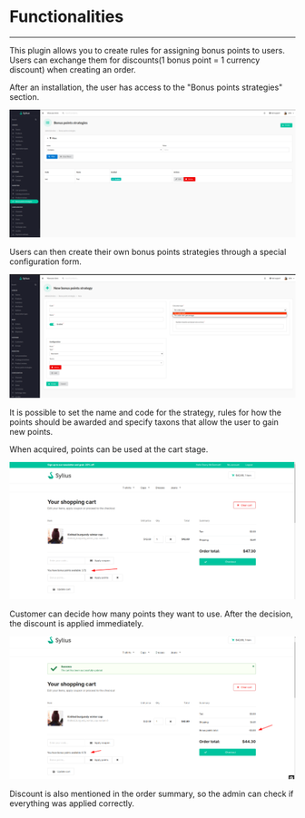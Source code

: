 # Functionalities

---

This plugin allows you to create rules for assigning bonus points to users.
Users can exchange them for discounts(1 bonus point = 1 currency discount) when creating an order.

After an installation, the user has access to the "Bonus points strategies" section.

<div align="center">
    <img src="./images/bonus_panel.png"/>
</div>

Users can then create their own bonus points strategies through a special configuration form. 

<div align="center">
    <img src="./images/bonus_create.png"/>
</div>

It is possible to set the name and code for the strategy, rules for how the points should be awarded and specify taxons that allow the user to gain new points.

When acquired, points can be used at the cart stage.

<div align="center">
    <img src="./images/bonus_cart.png"/>
</div>

Customer can decide how many points they want to use. After the decision, the discount is applied immediately.

<div align="center">
    <img src="./images/bonus_cart2.png"/>
</div>

Discount is also mentioned in the order summary, so the admin can check if everything was applied correctly. 
